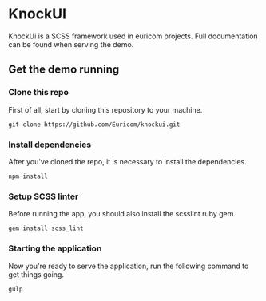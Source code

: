 # KnockUI

KnockUi is a SCSS framework used in euricom projects. Full documentation can be found when serving the demo.

## Get the demo running

### Clone this repo

First of all, start by cloning this repository to your machine.

```
git clone https://github.com/Euricom/knockui.git
```

### Install dependencies

After you've cloned the repo, it is necessary to install the dependencies.

```
npm install
```

### Setup SCSS linter

Before running the app, you should also install the scsslint ruby gem.

```
gem install scss_lint
```

### Starting the application

Now you're ready to serve the application, run the following command to get things going.

```
gulp
```
